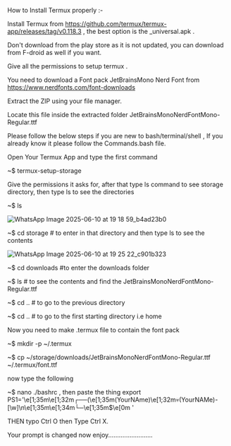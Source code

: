 How to Install Termux properly :-

Install Termux from https://github.com/termux/termux-app/releases/tag/v0.118.3 , the best option is the _universal.apk .

Don't download from the play store as it is not updated, you can download from F-droid as well if you want.

Give all the permissions to setup termux .

You need to download a Font pack JetBrainsMono Nerd Font from https://www.nerdfonts.com/font-downloads 

Extract the ZIP using your file manager.

Locate this file inside the extracted folder JetBrainsMonoNerdFontMono-Regular.ttf

Please follow the below steps if you are new to bash/terminal/shell , If you already know it please follow the Commands.bash file.

Open Your Termux App and type the first command 

~$ termux-setup-storage

Give the permissions it asks for, after that type ls command to see storage directory, then type ls to see the directories

~$ ls

![WhatsApp Image 2025-06-10 at 19 18 59_b4ad23b0](https://github.com/user-attachments/assets/7e40076d-e851-46bf-8dd8-e3afb92df405)




~$ cd storage # to enter in that directory and then type ls to see the contents

![WhatsApp Image 2025-06-10 at 19 25 22_c901b323](https://github.com/user-attachments/assets/2bf49b90-fb6b-487e-a822-805d54f14241)





~$ cd downloads #to enter the downloads folder

~$ ls # to see the contents and find the JetBrainsMonoNerdFontMono-Regular.ttf

~$ cd .. # to go to the previous directory

~$ cd .. # to go to the first starting directory i.e home 

Now you need to make .termux file to contain the font pack

~$ mkdir -p ~/.termux

~$ cp ~/storage/downloads/JetBrainsMonoNerdFontMono-Regular.ttf ~/.termux/font.ttf

now type the following 

~$ nano ./bashrc , then paste the thing   export PS1='\e[1;35m\e[1;32m┌──(\e[1;35m(YourNAme)\e[1;32m💀(YourNAMe)-[\w]\n\e[1;35m\e[1;34m└─\e[1;35m$\e[0m '

THEN typo Ctrl O then Type Ctrl X.

Your prompt is changed now enjoy.........................















